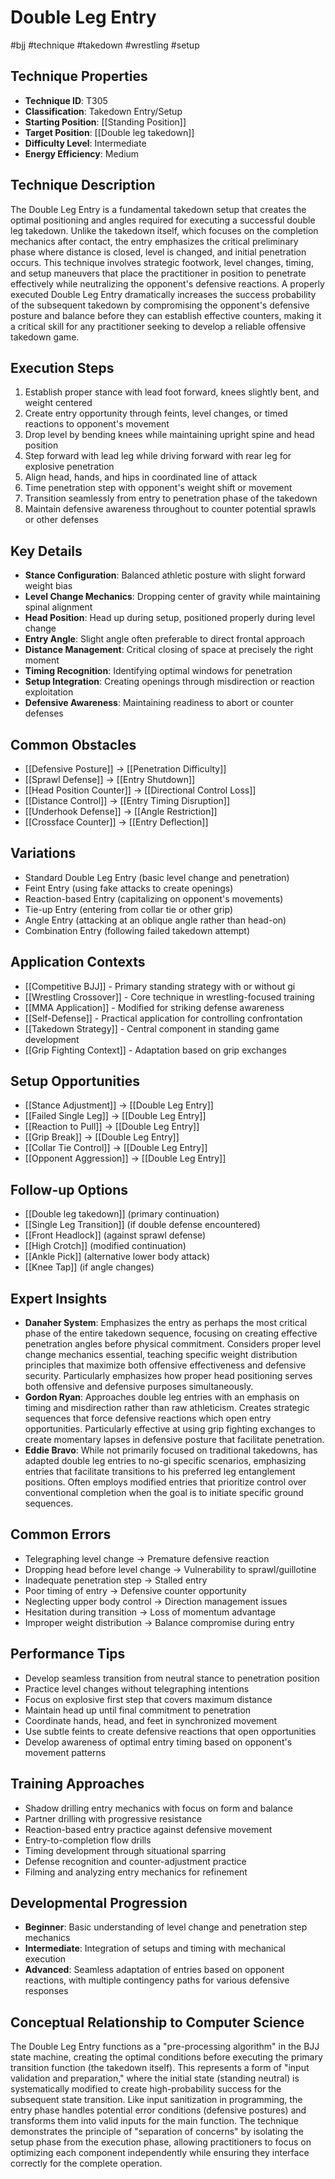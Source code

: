 # Double Leg Entry
#bjj #technique #takedown #wrestling #setup

## Technique Properties
- **Technique ID**: T305
- **Classification**: Takedown Entry/Setup
- **Starting Position**: [[Standing Position]]
- **Target Position**: [[Double leg takedown]]
- **Difficulty Level**: Intermediate
- **Energy Efficiency**: Medium

## Technique Description
The Double Leg Entry is a fundamental takedown setup that creates the optimal positioning and angles required for executing a successful double leg takedown. Unlike the takedown itself, which focuses on the completion mechanics after contact, the entry emphasizes the critical preliminary phase where distance is closed, level is changed, and initial penetration occurs. This technique involves strategic footwork, level changes, timing, and setup maneuvers that place the practitioner in position to penetrate effectively while neutralizing the opponent's defensive reactions. A properly executed Double Leg Entry dramatically increases the success probability of the subsequent takedown by compromising the opponent's defensive posture and balance before they can establish effective counters, making it a critical skill for any practitioner seeking to develop a reliable offensive takedown game.

## Execution Steps
1. Establish proper stance with lead foot forward, knees slightly bent, and weight centered
2. Create entry opportunity through feints, level changes, or timed reactions to opponent's movement
3. Drop level by bending knees while maintaining upright spine and head position
4. Step forward with lead leg while driving forward with rear leg for explosive penetration
5. Align head, hands, and hips in coordinated line of attack
6. Time penetration step with opponent's weight shift or movement
7. Transition seamlessly from entry to penetration phase of the takedown
8. Maintain defensive awareness throughout to counter potential sprawls or other defenses

## Key Details
- **Stance Configuration**: Balanced athletic posture with slight forward weight bias
- **Level Change Mechanics**: Dropping center of gravity while maintaining spinal alignment
- **Head Position**: Head up during setup, positioned properly during level change
- **Entry Angle**: Slight angle often preferable to direct frontal approach
- **Distance Management**: Critical closing of space at precisely the right moment
- **Timing Recognition**: Identifying optimal windows for penetration
- **Setup Integration**: Creating openings through misdirection or reaction exploitation
- **Defensive Awareness**: Maintaining readiness to abort or counter defenses

## Common Obstacles
- [[Defensive Posture]] → [[Penetration Difficulty]]
- [[Sprawl Defense]] → [[Entry Shutdown]]
- [[Head Position Counter]] → [[Directional Control Loss]]
- [[Distance Control]] → [[Entry Timing Disruption]]
- [[Underhook Defense]] → [[Angle Restriction]]
- [[Crossface Counter]] → [[Entry Deflection]]

## Variations
- Standard Double Leg Entry (basic level change and penetration)
- Feint Entry (using fake attacks to create openings)
- Reaction-based Entry (capitalizing on opponent's movements)
- Tie-up Entry (entering from collar tie or other grip)
- Angle Entry (attacking at an oblique angle rather than head-on)
- Combination Entry (following failed takedown attempt)

## Application Contexts
- [[Competitive BJJ]] - Primary standing strategy with or without gi
- [[Wrestling Crossover]] - Core technique in wrestling-focused training
- [[MMA Application]] - Modified for striking defense awareness
- [[Self-Defense]] - Practical application for controlling confrontation
- [[Takedown Strategy]] - Central component in standing game development
- [[Grip Fighting Context]] - Adaptation based on grip exchanges

## Setup Opportunities
- [[Stance Adjustment]] → [[Double Leg Entry]]
- [[Failed Single Leg]] → [[Double Leg Entry]]
- [[Reaction to Pull]] → [[Double Leg Entry]]
- [[Grip Break]] → [[Double Leg Entry]]
- [[Collar Tie Control]] → [[Double Leg Entry]]
- [[Opponent Aggression]] → [[Double Leg Entry]]

## Follow-up Options
- [[Double leg takedown]] (primary continuation)
- [[Single Leg Transition]] (if double defense encountered)
- [[Front Headlock]] (against sprawl defense)
- [[High Crotch]] (modified continuation)
- [[Ankle Pick]] (alternative lower body attack)
- [[Knee Tap]] (if angle changes)

## Expert Insights
- **Danaher System**: Emphasizes the entry as perhaps the most critical phase of the entire takedown sequence, focusing on creating effective penetration angles before physical commitment. Considers proper level change mechanics essential, teaching specific weight distribution principles that maximize both offensive effectiveness and defensive security. Particularly emphasizes how proper head positioning serves both offensive and defensive purposes simultaneously.
- **Gordon Ryan**: Approaches double leg entries with an emphasis on timing and misdirection rather than raw athleticism. Creates strategic sequences that force defensive reactions which open entry opportunities. Particularly effective at using grip fighting exchanges to create momentary lapses in defensive posture that facilitate penetration.
- **Eddie Bravo**: While not primarily focused on traditional takedowns, has adapted double leg entries to no-gi specific scenarios, emphasizing entries that facilitate transitions to his preferred leg entanglement positions. Often employs modified entries that prioritize control over conventional completion when the goal is to initiate specific ground sequences.

## Common Errors
- Telegraphing level change → Premature defensive reaction
- Dropping head before level change → Vulnerability to sprawl/guillotine
- Inadequate penetration step → Stalled entry
- Poor timing of entry → Defensive counter opportunity
- Neglecting upper body control → Direction management issues
- Hesitation during transition → Loss of momentum advantage
- Improper weight distribution → Balance compromise during entry

## Performance Tips
- Develop seamless transition from neutral stance to penetration position
- Practice level changes without telegraphing intentions
- Focus on explosive first step that covers maximum distance
- Maintain head up until final commitment to penetration
- Coordinate hands, head, and feet in synchronized movement
- Use subtle feints to create defensive reactions that open opportunities
- Develop awareness of optimal entry timing based on opponent's movement patterns

## Training Approaches
- Shadow drilling entry mechanics with focus on form and balance
- Partner drilling with progressive resistance
- Reaction-based entry practice against defensive movement
- Entry-to-completion flow drills
- Timing development through situational sparring
- Defense recognition and counter-adjustment practice
- Filming and analyzing entry mechanics for refinement

## Developmental Progression
- **Beginner**: Basic understanding of level change and penetration step mechanics
- **Intermediate**: Integration of setups and timing with mechanical execution
- **Advanced**: Seamless adaptation of entries based on opponent reactions, with multiple contingency paths for various defensive responses

## Conceptual Relationship to Computer Science
The Double Leg Entry functions as a "pre-processing algorithm" in the BJJ state machine, creating the optimal conditions before executing the primary transition function (the takedown itself). This represents a form of "input validation and preparation," where the initial state (standing neutral) is systematically modified to create high-probability success for the subsequent state transition. Like input sanitization in programming, the entry phase handles potential error conditions (defensive postures) and transforms them into valid inputs for the main function. The technique demonstrates the principle of "separation of concerns" by isolating the setup phase from the execution phase, allowing practitioners to focus on optimizing each component independently while ensuring they interface correctly for the complete operation.
